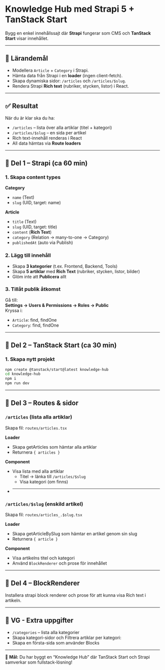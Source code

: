 # **Knowledge Hub** med Strapi 5 + TanStack Start

Bygg en enkel innehållssajt där **Strapi** fungerar som CMS och **TanStack Start** visar innehållet.

---

## 🎯 Lärandemål

- Modellera `Article` + `Category` i Strapi.
- Hämta data från Strapi i en **loader** (ingen client-fetch).
- Skapa dynamiska sidor: `/articles` och `/articles/$slug`.
- Rendera Strapi **Rich text** (rubriker, stycken, listor) i React.

---

## ✅ Resultat

När du är klar ska du ha:

- `/articles` – lista över alla artiklar (titel + kategori)
- `/articles/$slug` – en sida per artikel
- Rich text-innehåll renderas i React
- All data hämtas via **Route loaders**

---

## 🧱 Del 1 – Strapi (ca 60 min)

### 1. Skapa content types

**Category**

- `name` (Text)
- `slug` (UID, target: name)

**Article**

- `title` (Text)
- `slug` (UID, target: title)
- `content` (**Rich Text**)
- `category` (Relation → many-to-one → Category)
- `publishedAt` (auto via Publish)

### 2. Lägg till innehåll

- Skapa **3 kategorier** (t.ex. Frontend, Backend, Tools)
- Skapa **5 artiklar** med **Rich Text** (rubriker, stycken, listor, bilder)
- Glöm inte att **Publicera** allt

### 3. Tillåt publik åtkomst

Gå till:  
**Settings → Users & Permissions → Roles → Public**  
Kryssa i:

- `Article`: find, findOne
- `Category`: find, findOne

---

## 🧩 Del 2 – TanStack Start (ca 30 min)

### 1. Skapa nytt projekt

```bash
npm create @tanstack/start@latest knowledge-hub
cd knowledge-hub
npm i
npm run dev
```

---

## 🚀 Del 3 – Routes & sidor

### `/articles` (lista alla artiklar)

Skapa fil: `routes/articles.tsx`

**Loader**

- Skapa getArticles som hämtar alla artiklar
- Returnera `{ articles }`

**Component**

- Visa lista med alla artiklar
  - Titel → länka till `/articles/$slug`
  - Visa kategori (om finns)
- ***

### `/articles/$slug` (enskild artikel)

Skapa fil: `routes/articles_.$slug.tsx`

**Loader**

- Skapa getArticleBySlug som hämtar en artikel genom sin slug
- Returnera `{ article }`

**Component**

- Visa artikelns titel och kategori
- Använd `BlockRenderer` och prose för innehållet

---

## 🧱 Del 4 – BlockRenderer

Installera strapi block renderer och prose för att kunna visa Rich text
i artikeln.

---

## 🧭 VG - Extra uppgifter

- `/categories` – lista alla kategorier
- Skapa kategori-sidor och Filtrera artiklar per kategori:
- Skapa en första-sida som använder Blocks

---

🚀 **Mål:** Du har byggt en “Knowledge Hub” där TanStack Start och Strapi samverkar som fullstack-lösning!

